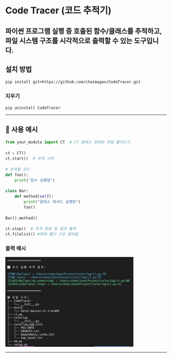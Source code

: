 # Code Tracer (코드 추적기)

파이썬 프로그램 실행 중 호출된 함수/클래스를 추적하고, 파일 시스템 구조를 시각적으로 출력할 수 있는 도구입니다.
---
## 설치 방법

```bash
pip install git+https://github.com/choimagon/CodeTracer.git
```
### 지우기
```
pip uninstall CodeTracer
```
---
## 🚀 사용 예시

```python
from your_module import CT  # CT 클래스 정의된 파일 불러오기

ct = CT()
ct.start()  # 추적 시작

# 추적할 코드
def foo():
    print("함수 실행됨")

class Bar:
    def method(self):
        print("클래스 메서드 실행됨")
        foo()

Bar().method()

ct.stop()  # 추적 종료 및 결과 출력
ct.filelist() #현재 폴더 구조 알려줌
```

### 출력 예시 
<img src="ex.png" width="400"/>

---
